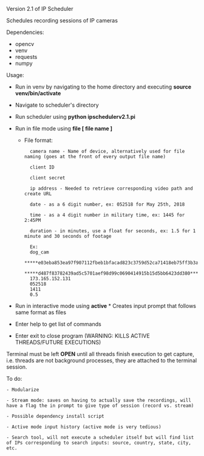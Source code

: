 Version 2.1 of IP Scheduler

Schedules recording sessions of IP cameras

Dependencies:
- opencv
- venv
- requests
- numpy

Usage:
- Run in venv by navigating to the home directory and executing **source venv/bin/activate**
- Navigate to scheduler's directory
- Run scheduler using **python ipschedulerv2.1.pi**
- Run in file mode using **file [ file name ]**
	* File format:

			camera name - Name of device, alternatively used for file naming (goes at the front of every output file name)
		
			client ID
		
			client secret
		
			ip address - Needed to retrieve corresponding video path and create URL
		
			date - as a 6 digit number, ex: 052518 for May 25th, 2018
		
			time - as a 4 digit number in military time, ex: 1445 for 2:45PM
		
			duration - in minutes, use a float for seconds, ex: 1.5 for 1 minute and 30 seconds of footage
	
			Ex:
			dog_cam
			*****e03eba853ea97f907112fbeb1bfacad823c3759d52ca71418eb75ff3b3a7ab009c9a5682bb4c4f10a**********
			*****d487f83782439ad5c5701aef98d99c0690414915b15d5bb6423dd380**********
			173.165.152.131
			052518
			1411
			0.5	


- Run in interactive mode using **active**
		* Creates input prompt that follows same format as files

- Enter help to get list of commands
	
- Enter exit to close program (WARNING: KILLS ACTIVE THREADS/FUTURE EXECUTIONS)


Terminal must be left **OPEN** until all threads finish execution to get capture, i.e. threads are not background processes, they are attached to the terminal session.

To do:
	
	- Modularize
	
	- Stream mode: saves on having to actually save the recordings, will have a flag the in prompt to give type of session (record vs. stream)
	
	- Possible dependency install script
	
	- Active mode input history (active mode is very tedious)
	
	- Search tool, will not execute a scheduler itself but will find list of IPs corresponding to search inputs: source, country, state, city, etc.
